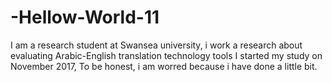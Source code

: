 # -Hellow-World-11
I am a research student at Swansea university, i work a research about evaluating Arabic-English translation technology tools 
I started my study on November 2017, To be honest, i am worred because i have done a little bit.  
